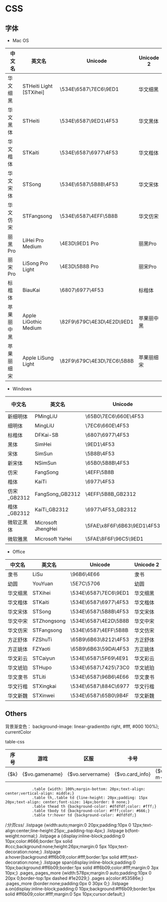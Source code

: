 # CSS

## 字体

* Mac OS

中文名 | 英文名 | Unicode | Unicode 2
---|---|---|---
华文细黑	|	STHeiti Light [STXihei]	|	\534E\6587\7EC6\9ED1		|	华文细黑
华文黑体	|	STHeiti					|	\534E\6587\9ED1\4F53		|	华文黑体
华文楷体	|	STKaiti					|	\534E\6587\6977\4F53		|	华文楷体
华文宋体	|	STSong					|	\534E\6587\5B8B\4F53		|	华文宋体
华文仿宋	|	STFangsong				|	\534E\6587\4EFF\5B8B		|	华文仿宋
丽黑Pro		|	LiHei Pro Medium		|	\4E3D\9ED1 Pro				|	丽黑Pro
丽宋Pro		|	LiSong Pro Light		|	\4E3D\5B8B Pro				|	丽宋Pro
标楷体		|	BiauKai					|	\6807\6977\4F53				|	标楷体
苹果丽中黑	|	Apple LiGothic Medium	|	\82F9\679C\4E3D\4E2D\9ED1	|	苹果丽中黑
苹果丽细宋	|	Apple LiSung Light		|	\82F9\679C\4E3D\7EC6\5B8B	|	苹果丽细宋

* Windows

中文名 | 英文名 | Unicode | Unicode 2
---|---|---|---
新细明体	|	PMingLiU			|	\65B0\7EC6\660E\4F53		|	新细明体
细明体		|	MingLiU				|	\7EC6\660E\4F53				|	细明体
标楷体		|	DFKai-SB			|	\6807\6977\4F53				|	标楷体
黑体		|	SimHei				|	\9ED1\4F53					|	黑体
宋体		|	SimSun				|	\5B8B\4F53					|	宋体
新宋体		|	NSimSun				|	\65B0\5B8B\4F53				|	新宋体
仿宋		|	FangSong			|	\4EFF\5B8B					|	仿宋
楷体		|	KaiTi				|	\6977\4F53					|	楷体
仿宋_GB2312	|	FangSong_GB2312		|	\4EFF\5B8B_GB2312			|	仿宋_GB2312
楷体_GB2312	|	KaiTi_GB2312		|	\6977\4F53_GB2312			|	楷体_GB2312
微软正黑体	|	Microsoft JhengHei	|	\5FAE\x8F6F\6B63\9ED1\4F53	|	微软正黑体
微软雅黑	|	Microsoft YaHei		|	\5FAE\8F6F\96C5\9ED1		|	微软雅黑

* Office

中文名 | 英文名 | Unicode | Unicode 2
---|---|---|---
隶书		|	LiSu		|	\96B6\4E66				|	隶书
幼圆		|	YouYuan		|	\5E7C\5706				|	幼圆
华文细黑	|	STXihei		|	\534E\6587\7EC6\9ED1	|	华文细黑
华文楷体	|	STKaiti		|	\534E\6587\6977\4F53	|	华文楷体
华文宋体	|	STSong		|	\534E\6587\5B8B\4F53	|	华文宋体
华文中宋	|	STZhongsong	|	\534E\6587\4E2D\5B8B	|	华文中宋
华文仿宋	|	STFangsong	|	\534E\6587\4EFF\5B8B	|	华文仿宋
方正舒体	|	FZShuTi		|	\65B9\6B63\8212\4F53	|	方正舒体
方正姚体	|	FZYaoti		|	\65B9\6B63\59DA\4F53	|	方正姚体
华文彩云	|	STCaiyun	|	\534E\6587\5F69\4E91	|	华文彩云
华文琥珀	|	STHupo		|	\534E\6587\7425\73C0	|	华文琥珀
华文隶书	|	STLiti		|	\534E\6587\96B6\4E66	|	华文隶书
华文行楷	|	STXingkai	|	\534E\6587\884C\6977	|	华文行楷
华文新魏	|	STXinwei	|	\534E\6587\65B0\9B4F	|	华文新魏


## Others

背景渐变色：
		background-image: linear-gradient(to right, #fff, #000 100%);
currentColor

table-css
  <table class="table" cellspacing="0">
  		<thead>
  				<tr>
  						<th width="10%">序号</th>
  						<th width="20%">游戏</th>
  						<th width="20%">区服</th>
  						<th width="20%">卡号</th>
  						<th width="30%">领取时间</th>
  				</tr>
  		</thead>
  		<tbody>
  				<volist name="mycard_list" id="vo" key="k">
  				<tr>
  						<td>{$k}</td>
  						<td>{$vo.gamename}</td>
  						<td>{$vo.servername}</td>
  						<td>{$vo.card_info}</td>
  						<td>{$vo.get_time|date="Y-m-d H:i:s",###}</td>
  				</tr>
  				</volist>
  		</tbody>
  </table>

										
				.table {width: 100%;margin-bottom: 20px;text-align: center;vertical-align: middle;}
				.table th,.table td {line-height: 20px;padding: 15px 20px;text-align: center;font-size: 14px;border: 0 none;}
				.table thead th {background-color: #dfdfdf;color: #fff;}
				.table tbody td {background-color: #fff;color: #666;}
				.table tr:hover td {background-color: #dfdfdf;}

/*分页css*/
.listpage {width:auto;margin:0 20px;padding:10px 0 12px;text-align:center;line-height:25px;_padding-top:4px;}
.listpage b{font-weight:normal;}
.listpage a {display:inline-block;padding:0 10px;color:#666;border:1px solid #ccc;background:none;height:26px;margin:0 5px 10px;text-decoration:none;}
.listpage a:hover{background:#ff6b09;color:#fff;border:1px solid #fff;text-decoration:none;}
.listpage span{display:inline-block;padding:0 10px;background:#ff6b09;border:1px solid #ff6b09;color:#fff;margin:0 3px 10px;}
.pages,.pages_more {width:578px;margin:0 auto;padding:10px 0 20px 0;border-top:1px dashed #1e2029;}
.pages a{color:#53586e;}
.pages_more {border:none;padding:0px 0 30px 0;}
.listpage a.on{display:inline-block;padding:0 10px;background:#ff6b09;border:1px solid #ff6b09;color:#fff;margin:0 5px 10px;cursor:default;}
